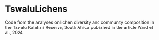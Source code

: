 # TswaluLichens
Code from the analyses on lichen diversity and community composition in the Tswalu Kalahari Reserve, South Africa published in the article Ward et al., 2024
